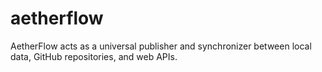 # aetherflow
AetherFlow acts as a universal publisher and synchronizer between local data, GitHub repositories, and web APIs.
